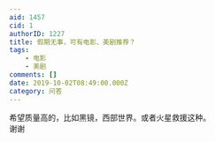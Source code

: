 ```yaml
---
aid: 1457
cid: 1
authorID: 1227
title: 假期无事，可有电影、美剧推荐？
tags:
    - 电影
    - 美剧
comments: []
date: 2019-10-02T08:49:00.000Z
category: 问答
---
```


希望质量高的，比如黑镜，西部世界。或者火星救援这种。  
谢谢
